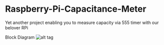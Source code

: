# Raspberry-Pi-Capacitance-Meter

Yet another project enabling you to measure capacity via 555 timer with our belover RPi

Block Diagram
![alt tag](https://raw.github.com/matejMitas/Raspberry-Pi-Capacitance-Meter/master/circuit.jpg)
